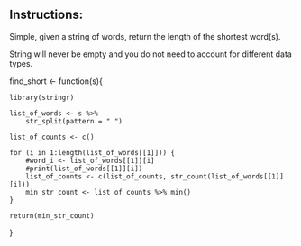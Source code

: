 ## Instructions:

Simple, given a string of words, return the length of the shortest word(s).

String will never be empty and you do not need to account for different data types.

find_short <- function(s){

    library(stringr)

    list_of_words <- s %>%
        str_split(pattern = " ") 

    list_of_counts <- c()
    
    for (i in 1:length(list_of_words[[1]])) {
        #word_i <- list_of_words[[1]][i]
        #print(list_of_words[[1]][i])
        list_of_counts <- c(list_of_counts, str_count(list_of_words[[1]][i]))
        min_str_count <- list_of_counts %>% min()
    }
    
    return(min_str_count)   
}
